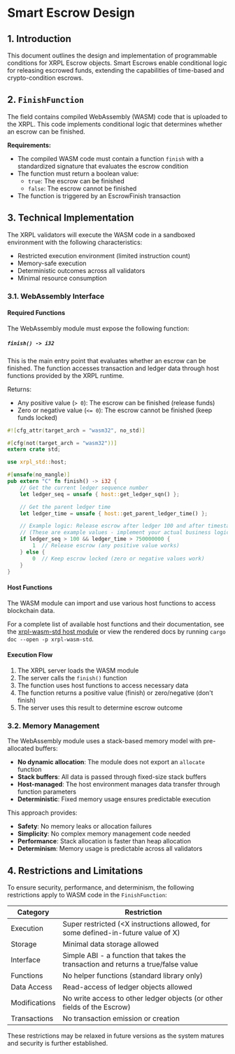 # Smart Escrow Design

## 1. Introduction

This document outlines the design and implementation of programmable conditions for XRPL Escrow objects. Smart Escrows enable conditional logic for releasing escrowed funds, extending the capabilities of time-based and crypto-condition escrows.

## 2. `FinishFunction`

The field contains compiled WebAssembly (WASM) code that is uploaded to the XRPL. This code implements conditional logic that determines whether an escrow can be finished.

**Requirements:**
- The compiled WASM code must contain a function `finish` with a standardized signature that evaluates the escrow condition
- The function must return a boolean value:
  - `true`: The escrow can be finished
  - `false`: The escrow cannot be finished
- The function is triggered by an EscrowFinish transaction

## 3. Technical Implementation

The XRPL validators will execute the WASM code in a sandboxed environment with the following characteristics:

- Restricted execution environment (limited instruction count)
- Memory-safe execution
- Deterministic outcomes across all validators
- Minimal resource consumption

### 3.1. WebAssembly Interface

#### Required Functions

The WebAssembly module must expose the following function:

##### `finish() -> i32`

This is the main entry point that evaluates whether an escrow can be finished. The function accesses transaction and ledger data through host functions provided by the XRPL runtime.

Returns:
- Any positive value (`> 0`): The escrow can be finished (release funds)
- Zero or negative value (`<= 0`): The escrow cannot be finished (keep funds locked)

```rust
#![cfg_attr(target_arch = "wasm32", no_std)]

#[cfg(not(target_arch = "wasm32"))]
extern crate std;

use xrpl_std::host;

#[unsafe(no_mangle)]
pub extern "C" fn finish() -> i32 {
    // Get the current ledger sequence number
    let ledger_seq = unsafe { host::get_ledger_sqn() };

    // Get the parent ledger time
    let ledger_time = unsafe { host::get_parent_ledger_time() };

    // Example logic: Release escrow after ledger 100 and after timestamp 750000000
    // (These are example values - implement your actual business logic here)
    if ledger_seq > 100 && ledger_time > 750000000 {
        1  // Release escrow (any positive value works)
    } else {
        0  // Keep escrow locked (zero or negative values work)
    }
}
```

#### Host Functions

The WASM module can import and use various host functions to access blockchain data.

For a complete list of available host functions and their documentation, see the [xrpl-wasm-std host module](./xrpl-wasm-std/src/host/) or view the rendered docs by running `cargo doc --open -p xrpl-wasm-std`.

#### Execution Flow

1. The XRPL server loads the WASM module
2. The server calls the `finish()` function
3. The function uses host functions to access necessary data
4. The function returns a positive value (finish) or zero/negative (don't finish)
5. The server uses this result to determine escrow outcome

### 3.2. Memory Management

The WebAssembly module uses a stack-based memory model with pre-allocated buffers:

- **No dynamic allocation**: The module does not export an `allocate` function
- **Stack buffers**: All data is passed through fixed-size stack buffers
- **Host-managed**: The host environment manages data transfer through function parameters
- **Deterministic**: Fixed memory usage ensures predictable execution

This approach provides:
- **Safety**: No memory leaks or allocation failures
- **Simplicity**: No complex memory management code needed
- **Performance**: Stack allocation is faster than heap allocation
- **Determinism**: Memory usage is predictable across all validators

## 4. Restrictions and Limitations

To ensure security, performance, and determinism, the following restrictions apply to WASM code in the `FinishFunction`:

| Category | Restriction |
|----------|-------------|
| Execution | Super restricted (<X instructions allowed, for some defined-in-future value of X) |
| Storage | Minimal data storage allowed |
| Interface | Simple ABI - a function that takes the transaction and returns a true/false value |
| Functions | No helper functions (standard library only) |
| Data Access | Read-access of ledger objects allowed |
| Modifications | No write access to other ledger objects (or other fields of the Escrow) |
| Transactions | No transaction emission or creation |

These restrictions may be relaxed in future versions as the system matures and security is further established.

